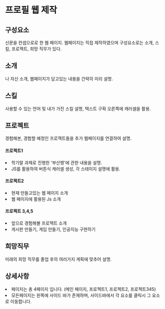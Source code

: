 <h1>프로필 웹 제작</h1>
  <h2>구성요소</h2>
  <p>신문을 컨셉으로로 한 웹 페이지. 웹페이지는 직접 제작하였으며 구성요소로는 소개, 스킬, 프로젝트, 희망 직무가 있다.</p>
  <h2>소개</h2>
  <p>나 자신 소개, 웹페이지가 담고있는 내용을 간략히 미리 설명.</p></p>
  <h2>스킬</h2>  
  <p>사용할 수 있는 언어 및 내가 가진 스킬 설명, 텍스트 구획 오른쪽에 캐러셀을 활용.</p>
  <h2>프로젝트</h2>
  <p>경험해본, 경험할 예정인 프로젝트들을 추가 웹페이지를 연결하여 설명.</p>
  <h4>프로젝트1</h4>
  <li>학기말 과제로 진행한 '부산헹'에 관한 내용을 설명.</li>
  <li>JS를 활용하여 버튼식 캐러셀 생성, 각 스테이지 설명에 활용.</li>
  <h4>프로젝트2</h4>
  <li>현재 만들고있는 웹 페이지 소개</li>
  <li>웹 페이지에 활용된 Js 소개</li>
  <h4>프로젝트 3,4,5</h4>
  <li>앞으로 경험해볼 프로젝트 소개</li>
  <li>게시판 만들기, 게임 만들기, 인공지능 구현하기</li>
  <h2>희망직무</h2>
  <P>미래의 희망 직무를 졸업 후의 여러가지 계획에 맞추어 설명.</P>
  <h2>상세사항</h2>
  <li>페이지는 총 4페이지 입니다. (메인 페이지, 프로젝트1, 프로젝트2, 프로젝트345)</li>
  <li>모든페이지는 왼쪽에 사이드 바가 존재하며, 사이드바에서 각 요소를 클릭시 그 요소로 이동합니다.</li>
